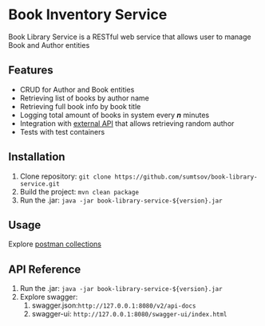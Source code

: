 # Book Inventory Service

Book Library Service is a RESTful web service that allows user to manage Book and Author entities

## Features

- CRUD for Author and Book entities
- Retrieving list of books by author name
- Retrieving full book info by book title
- Logging total amount of books in system every ***n*** minutes
- Integration with [external API](https://randomuser.me/documentation) that allows retrieving random author
- Tests with test containers

## Installation

1. Clone repository: ```git clone https://github.com/sumtsov/book-library-service.git```
1. Build the project: ```mvn clean package```
1. Run the .jar: ```java -jar book-library-service-${version}.jar```

## Usage

Explore [postman collections](https://github.com/sumtsov/book-library-service/tree/master/src/main/resources/postman-collections)

## API Reference

1. Run the .jar: ```java -jar book-library-service-${version}.jar```
1. Explore swagger:
    1. swagger.json:```http://127.0.0.1:8080/v2/api-docs```
    1. swagger-ui: ```http://127.0.0.1:8080/swagger-ui/index.html```